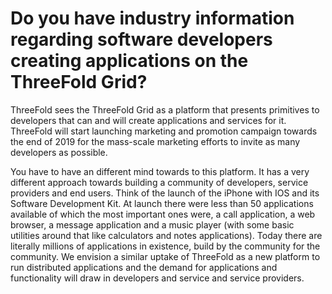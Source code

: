 # Do you have industry information regarding software developers creating applications on the ThreeFold Grid?

ThreeFold sees the ThreeFold Grid as a platform that presents primitives to developers that can and will create applications and services for it. ThreeFold will start launching marketing and promotion campaign towards the end of 2019 for the mass-scale marketing efforts to invite as many developers as possible.

You have to have an different mind towards to this platform. It has a very different approach towards building a community of developers, service providers and end users. Think of the launch of the iPhone with IOS and its Software Development Kit. At launch there were less than 50 applications available of which the most important ones were, a call application, a web browser, a message application and a music player (with some basic utilities around that like calculators and notes applications). Today there are literally millions of applications in existence, build by the community for the community. We envision a similar uptake of ThreeFold as a new platform to run distributed applications and the demand for applications and functionality will draw in developers and service and service providers.

